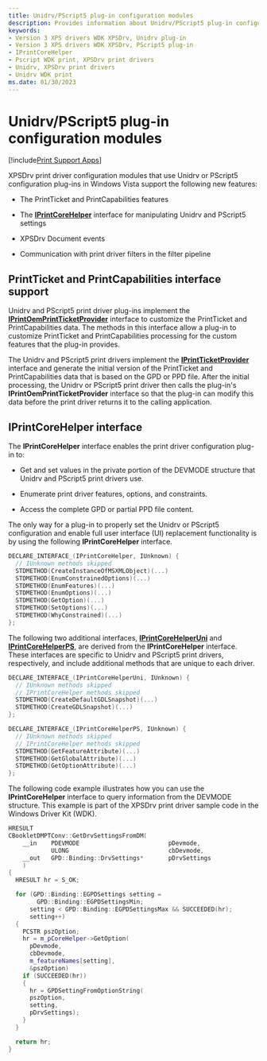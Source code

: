 ```yaml
---
title: Unidrv/PScript5 plug-in configuration modules
description: Provides information about Unidrv/PScript5 plug-in configuration modules.
keywords:
- Version 3 XPS drivers WDK XPSDrv, Unidrv plug-in
- Version 3 XPS drivers WDK XPSDrv, PScript5 plug-in
- IPrintCoreHelper
- Pscript WDK print, XPSDrv print drivers
- Unidrv, XPSDrv print drivers
- Unidrv WDK print
ms.date: 01/30/2023
---
```


# Unidrv/PScript5 plug-in configuration modules

[!include[Print Support Apps](../includes/print-support-apps.md)]

XPSDrv print driver configuration modules that use Unidrv or PScript5 configuration plug-ins in Windows Vista support the following new features:

- The PrintTicket and PrintCapabilities features

- The [**IPrintCoreHelper**](/windows-hardware/drivers/ddi/prcomoem/nn-prcomoem-iprintcorehelper) interface for manipulating Unidrv and PScript5 settings

- XPSDrv Document events

- Communication with print driver filters in the filter pipeline

## PrintTicket and PrintCapabilities interface support

Unidrv and PScript5 print driver plug-ins implement the [**IPrintOemPrintTicketProvider**](/windows-hardware/drivers/ddi/prcomoem/nn-prcomoem-iprintoemprintticketprovider) interface to customize the PrintTicket and PrintCapabilities data. The methods in this interface allow a plug-in to customize PrintTicket and PrintCapabilities processing for the custom features that the plug-in provides.

The Unidrv and PScript5 print drivers implement the [**IPrintTicketProvider**](/windows-hardware/drivers/ddi/prdrvcom/nn-prdrvcom-iprintticketprovider) interface and generate the initial version of the PrintTicket and PrintCapabilities data that is based on the GPD or PPD file. After the initial processing, the Unidrv or PScript5 print driver then calls the plug-in's **IPrintOemPrintTicketProvider** interface so that the plug-in can modify this data before the print driver returns it to the calling application.

## IPrintCoreHelper interface

The **IPrintCoreHelper** interface enables the print driver configuration plug-in to:

- Get and set values in the private portion of the DEVMODE structure that Unidrv and PScript5 print drivers use.

- Enumerate print driver features, options, and constraints.

- Access the complete GPD or partial PPD file content.

The only way for a plug-in to properly set the Unidrv or PScript5 configuration and enable full user interface (UI) replacement functionality is by using the following **IPrintCoreHelper** interface.

```cpp
DECLARE_INTERFACE_(IPrintCoreHelper, IUnknown) {
  // IUnknown methods skipped
  STDMETHOD(CreateInstanceOfMSXMLObject)(...)
  STDMETHOD(EnumConstrainedOptions)(...)
  STDMETHOD(EnumFeatures)(...)
  STDMETHOD(EnumOptions)(...)
  STDMETHOD(GetOption)(...)
  STDMETHOD(SetOptions)(...)
  STDMETHOD(WhyConstrained)(...)
};
```

The following two additional interfaces, [**IPrintCoreHelperUni**](/windows-hardware/drivers/ddi/prcomoem/nn-prcomoem-iprintcorehelperuni) and [**IPrintCoreHelperPS**](/windows-hardware/drivers/ddi/prcomoem/nn-prcomoem-iprintcorehelperps), are derived from the **IPrintCoreHelper** interface. These interfaces are specific to Unidrv and PScript5 print drivers, respectively, and include additional methods that are unique to each driver.

```cpp
DECLARE_INTERFACE_(IPrintCoreHelperUni, IUnknown) {
  // IUnknown methods skipped
  // IPrintCoreHelper methods skipped
  STDMETHOD(CreateDefaultGDLSnapshot)(...)
  STDMETHOD(CreateGDLSnapshot)(...)
};

DECLARE_INTERFACE_(IPrintCoreHelperPS, IUnknown) {
  // IUnknown methods skipped
  // IPrintCoreHelper methods skipped
  STDMETHOD(GetFeatureAttribute)(...)
  STDMETHOD(GetGlobalAttribute)(...)
  STDMETHOD(GetOptionAttribute)(...)
};
```

The following code example illustrates how you can use the **IPrintCoreHelper** interface to query information from the DEVMODE structure. This example is part of the XPSDrv print driver sample code in the Windows Driver Kit (WDK).

```cpp
HRESULT
CBookletDMPTConv::GetDrvSettingsFromDM(
    __in    PDEVMODE                         pDevmode,
            ULONG                            cbDevmode,
    __out   GPD::Binding::DrvSettings*       pDrvSettings
    )
{
  HRESULT hr = S_OK;

  for (GPD::Binding::EGPDSettings setting = 
        GPD::Binding::EGPDSettingsMin;
      setting < GPD::Binding::EGPDSettingsMax && SUCCEEDED(hr);
      setting++)
  {
    PCSTR pszOption;
    hr = m_pCoreHelper->GetOption(
      pDevmode,
      cbDevmode, 
      m_featureNames[setting], 
      &pszOption)
    if (SUCCEEDED(hr))
    {
      hr = GPDSettingFromOptionString(
      pszOption, 
      setting, 
      pDrvSettings);
    }
  }

  return hr;
}
```
